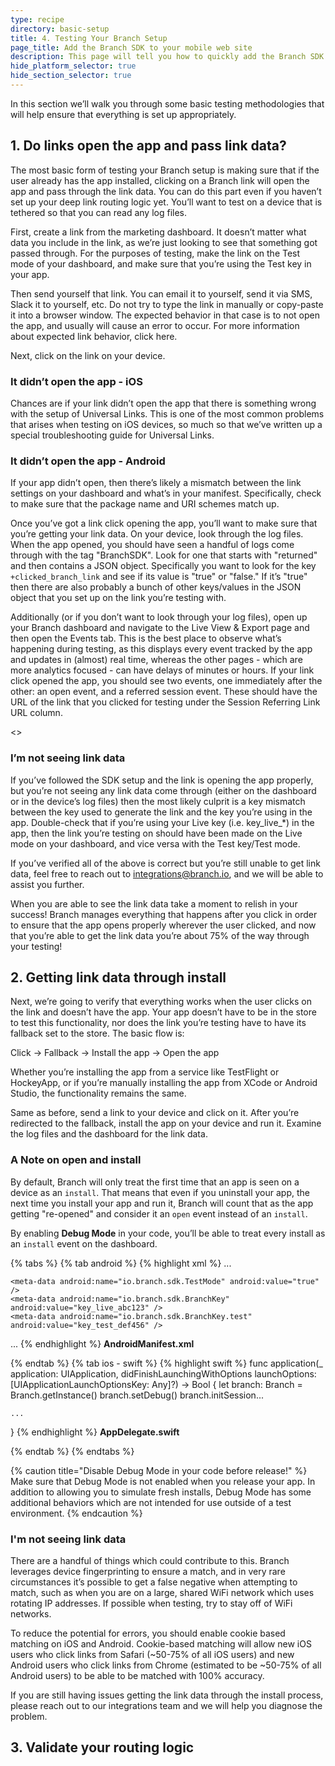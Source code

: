 ```yaml
---
type: recipe
directory: basic-setup
title: 4. Testing Your Branch Setup
page_title: Add the Branch SDK to your mobile web site
description: This page will tell you how to quickly add the Branch SDK to your mobile web site
hide_platform_selector: true
hide_section_selector: true
---
```

In this section we’ll walk you through some basic testing methodologies that will help ensure that everything is set up appropriately.

## 1. Do links open the app and pass link data?

The most basic form of testing your Branch setup is making sure that if the user already has the app installed, clicking on a Branch link will open the app and pass through the link data. You can do this part even if you haven’t set up your deep link routing logic yet. You’ll want to test on a device that is tethered so that you can read any log files.

First, create a link from the marketing dashboard. It doesn’t matter what data you include in the link, as we’re just looking to see that something got passed through. For the purposes of testing, make the link on the Test mode of your dashboard, and make sure that you’re using the Test key in your app.

Then send yourself that link. You can email it to yourself, send it via SMS, Slack it to yourself, etc. Do not try to type the link in manually or copy-paste it into a browser window. The expected behavior in that case is to not open the app, and usually will cause an error to occur. For more information about expected link behavior, click here.

Next, click on the link on your device.

### It didn’t open the app - iOS

Chances are if your link didn’t open the app that there is something wrong with the setup of Universal Links. This is one of the most common problems that arises when testing on iOS devices, so much so that we’ve written up a special troubleshooting guide for Universal Links.

### It didn’t open the app - Android

If your app didn’t open, then there’s likely a mismatch between the link settings on your dashboard and what’s in your manifest. Specifically, check to make sure that the package name and URI schemes match up.

Once you’ve got a link click opening the app, you’ll want to make sure that you’re getting your link data. On your device, look through the log files. When the app opened, you should have seen a handful of logs come through with the tag "BranchSDK". Look for one that starts with "returned" and then contains a JSON object. Specifically you want to look for the key `+clicked_branch_link` and see if its value is "true" or "false." If it’s "true" then there are also probably a bunch of other keys/values in the JSON object that you set up on the link you’re testing with.

Additionally (or if you don’t want to look through your log files), open up your Branch dashboard and navigate to the Live View & Export page and then open the Events tab. This is the best place to observe what’s happening during testing, as this displays every event tracked by the app and updates in (almost) real time, whereas the other pages - which are more analytics focused - can have delays of minutes or hours. If your link click opened the app, you should see two events, one immediately after the other: an open event, and a referred session event. These should have the URL of the link that you clicked for testing under the Session Referring Link URL column.

<<Screenshot>>

### I’m not seeing link data

If you’ve followed the SDK setup and the link is opening the app properly, but you’re not seeing any link data come through (either on the dashboard or in the device’s log files) then the most likely culprit is a key mismatch between the key used to generate the link and the key you’re using in the app. Double-check that if you’re using your Live key (i.e. key_live_*) in the app, then the link you’re testing on should have been made on the Live mode on your dashboard, and vice versa with the Test key/Test mode.

If you’ve verified all of the above is correct but you’re still unable to get link data, feel free to reach out to integrations@branch.io, and we will be able to assist you further.

When you are able to see the link data take a moment to relish in your success! Branch manages everything that happens after you click in order to ensure that the app opens properly wherever the user clicked, and now that you’re able to get the link data you’re about 75% of the way through your testing!

## 2. Getting link data through install

Next, we’re going to verify that everything works when the user clicks on the link and doesn’t have the app. Your app doesn’t have to be in the store to test this functionality, nor does the link you’re testing have to have its fallback set to the store. The basic flow is:

Click -> Fallback -> Install the app -> Open the app

Whether you’re installing the app from a service like TestFlight or HockeyApp, or if you’re manually installing the app from XCode or Android Studio, the functionality remains the same.

Same as before, send a link to your device and click on it. After you’re redirected to the fallback, install the app on your device and run it. Examine the log files and the dashboard for the link data.

### A Note on open and install

By default, Branch will only treat the first time that an app is seen on a device as an `install`. That means that even if you uninstall your app, the next time you install your app and run it, Branch will count that as the app getting "re-opened" and consider it an `open` event instead of an `install`.

By enabling __Debug Mode__ in your code, you’ll be able to treat every install as an `install` event on the dashboard.

{% tabs %}
{% tab android %}
{% highlight xml %}
<application>
...

    <meta-data android:name="io.branch.sdk.TestMode" android:value="true" />
    <meta-data android:name="io.branch.sdk.BranchKey" android:value="key_live_abc123" />
    <meta-data android:name="io.branch.sdk.BranchKey.test" android:value="key_test_def456" />
...
</application>
{% endhighlight %}
__AndroidManifest.xml__

{% endtab %}
{% tab ios - swift %}
{% highlight swift %}
func application(_ application: UIApplication, didFinishLaunchingWithOptions launchOptions: [UIApplicationLaunchOptionsKey: Any]?) -> Bool {
    let branch: Branch = Branch.getInstance()
    branch.setDebug()
    branch.initSession...

    ...
}
{% endhighlight %}
__AppDelegate.swift__

{% endtab %}
{% endtabs %}

{% caution title="Disable Debug Mode in your code before release!" %}
Make sure that Debug Mode is not enabled when you release your app. In addition to allowing you to simulate fresh installs, Debug Mode has some additional behaviors which are not intended for use outside of a test environment.
{% endcaution %}

### I'm not seeing link data

There are a handful of things which could contribute to this. Branch leverages device fingerprinting to ensure a match, and in very rare circumstances it’s possible to get a false negative when attempting to match, such as when you are on a large, shared WiFi network which uses rotating IP addresses. If possible when testing, try to stay off of WiFi networks.

To reduce the potential for errors, you should enable cookie based matching on iOS and Android. Cookie-based matching will allow new iOS users who click links from Safari (~50-75% of all iOS users) and new Android users who click links from Chrome (estimated to be ~50-75% of all Android users) to be able to be matched with 100% accuracy.

If you are still having issues getting the link data through the install process, please reach out to our integrations team and we will help you diagnose the problem.

## 3. Validate your routing logic